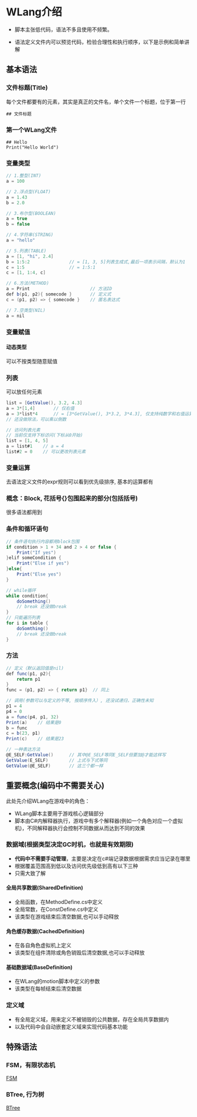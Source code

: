 # WLang介绍

* 脚本主张低代码，语法不多且使用不频繁。

* 语法定义文件内可以预览代码，检验合理性和执行顺序，以下是示例和简单讲解

## 基本语法
### 文件标题(Title)
每个文件都要有的元素，其实是真正的文件名，单个文件一个标题，位于第一行
```
## 文件标题
```

### 第一个WLang文件
```
## Hello
Print("Hello World")
```

### 变量类型

```csharp
// 1.整型(INT)
a = 100  

// 2.浮点型(FLOAT)
a = 1.43 
b = 2.0

// 3.布尔型(BOOLEAN)
a = true
b = false

// 4.字符串(STRING)
a = "hello"  

// 5.列表(TABLE)
a = [1, "hi", 2.4]
b = 1:5:2               // = [1, 3, 5]列表生成式,最后一项表示间隔，默认为1
c = 1:5                 // = 1:5:1
c = [1, 1:4, c]

// 6.方法(METHOD)
a = Print                       // 方法ID
def b(p1, p2){ somecode }       // 定义式
c = (p1, p2) => { somecode }    // 匿名表达式

// 7.空类型(NIL)
a = nil
```

### 变量赋值

#### 动态类型

可以不按类型随意赋值


### 列表
可以放任何元素

```csharp
list = [GetValue(), 3.2, 4.3]
a = 3*[1,4]       // 仅右值
a = 3*list*4      // = [3*GetValue(), 3*3.2, 3*4.3], 仅支持纯数字和右值运算
// 还没做除法，可以乘以倒数

// 访问列表元素
// 当前仅支持下标访问(下标从0开始)
list = [1, 4, 5]
a = list#1    // a = 4
list#2 = 0    // 可以更改列表元素
```

### 变量运算
去语法定义文件的expr规则可以看到优先级排序, 基本的运算都有

### 概念：Block, 花括号{}包围起来的部分(包括括号)
很多语法都用到

### 条件和循环语句

```csharp
// 条件语句执行内容都用block包围
if condition > 1 + 34 and 2 > 4 or false {
    Print("If yes")
}elif someCondition {
    Print("Else if yes")
}else{
    Print("Else yes")
}
```

```csharp
// while循环
while condition{
    doSomething()
    // break 还没做break
}
// 只能遍历列表
for i in table {
    doSomthing()
    // break 还没做break
}
```

### 方法

```csharp
// 定义（默认返回值是nil)
def func(p1, p2){
    return p1
}
func = (p1, p2) => { return p1}  // 同上

// 调用(参数可以与定义的不等, 按顺序传入）, 还没试递归，正确性未知
p1 = 4
p4 = 0
a = func(p4, p1, 32)
Print(a)    // 结果是0
b = func
c = b(23, p1)
Print(c)    // 结果是23

// 一种表达方法
@E_SELF:GetValue()      // 其中@E_SELF等同E_SELF但要加@才能这样写
GetValue(E_SELF)        // 上式与下式等同
GetValue(@E_SELF)       // 这三个都一样
```

## 重要概念(编码中不需要关心)
此处先介绍WLang在游戏中的角色：  
* WLang脚本主要用于游戏核心逻辑部分
* 脚本由C#内解释器执行，游戏中有多个解释器(例如一个角色对应一个虚拟机)，不同解释器执行会控制不同数据从而达到不同的效果

### 数据域(根据类型决定GC时机，也就是有效期限)
* **代码中不需要手动管理**，主要是决定在c#端记录数据根据需求应当记录在哪里  
* 根据覆盖范围高到低以及访问优先级低到高有以下三种
* 只需大致了解
#### 全局共享数据(SharedDefinition)
* 全局函数，在MethodDefine.cs中定义
* 全局常数，在ConstDefine.cs中定义
* 该类型在游戏结束后清空数据,也可以手动释放
#### 角色缓存数据(CachedDefinition)
* 在各自角色虚拟机上定义
* 该类型在组件清除或角色销毁后清空数据,也可以手动释放
#### 基础数据域(BaseDefinition)
* 在WLang的motion脚本中定义的参数
* 该类型在每帧结束后清空数据

### 定义域
* 有全局定义域，用来定义不被销毁的公共数据，存在全局共享数据内
* 以及代码中会自动嵌套定义域来实现代码基本功能

## 特殊语法

### FSM，有限状态机
[FSM](../Code/FSM/README.md)

### BTree, 行为树
[BTree](../Code/BTree/README.md)